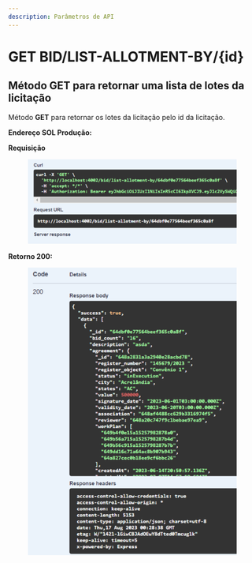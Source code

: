 ```yaml
---
description: Parâmetros de API
---
```


# GET BID/LIST-ALLOTMENT-BY/{id}

## Método GET  para retornar uma lista de lotes da licitação

Método **GET** para retornar os lotes da licitação pelo id da licitação.

**Endereço SOL Produção:**&#x20;

**Requisição**

<figure><img src="../../.gitbook/assets/Screenshot_5 (1).png" alt=""><figcaption></figcaption></figure>

**Retorno 200:**

<figure><img src="../../.gitbook/assets/Screenshot_6 (1).png" alt=""><figcaption></figcaption></figure>


